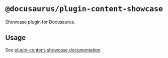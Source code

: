 # `@docusaurus/plugin-content-showcase`

Showcase plugin for Docusaurus.

## Usage

See [plugin-content-showcase documentation](https://docusaurus.io/docs/api/plugins/@docusaurus/plugin-content-showcase).
